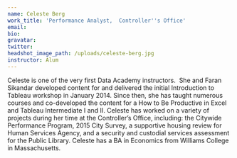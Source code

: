 ```yaml
---
name: Celeste Berg
work_title: 'Performance Analyst,  Controller''s Office'
email:
bio:
gravatar:
twitter:
headshot_image_path: /uploads/celeste-berg.jpg
instructor: Alum
---
```


Celeste is one of the very first Data Academy instructors.  She and Faran Sikandar developed content for and delivered the initial Introduction to Tableau workshop in January 2014. Since then, she has taught numerous courses and co-developed the content for a How to Be Productive in Excel and Tableau Intermediate I and II. Celeste has worked on a variety of projects during her time at the Controller’s Office, including: the Citywide Performance Program, 2015 City Survey, a supportive housing review for Human Services Agency, and a security and custodial services assessment for the Public Library. Celeste has a BA in Economics from Williams College in Massachusetts.